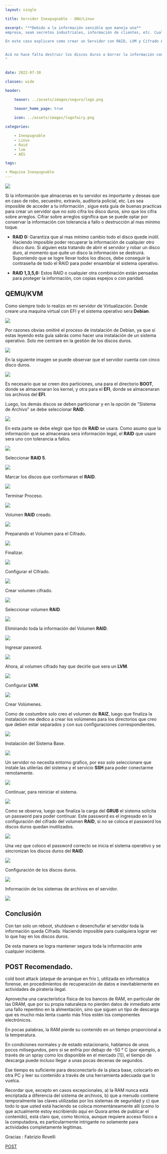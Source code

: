 ```yaml
---
layout: single

title: Servidor Inexpugnable - GNU/Linux

excerpt: "**Debido a la información sensible que maneja una** 
empresa, sean secretos industriales, información de clientes, etc. Cualquier medida de seguridad que surja en torno a los mismos, es necesaria para poder garantizar la integridad y el buen funcionamiento. En este caso, cifrar los discos duros es una de las formas más adecuadas para protegerlos y que se encuentren seguros de cara a que terceros puedan acceder a ellos sin nuestro permiso y obtener información privilegiada.

En este caso explicare como crear un Servidor con RAID, LVM y Cifrado AES. Esto permitirá que toda la información secreta que se almacene, a la cual nadie debe tener acceso, se mantenga segura con tan solo un reboot. 


Acá no hace falta destruir los discos duros o borrar la información con todo el tiempo que eso conlleva, solo basta con apagar el equipo y nadie que no tenga la contraseña del RAID podrá acceder al sistema.
"


date: 2022-07-30

classes: wide

header:

    teaser: ../assets/images/seguro/logo.png

    teaser_home_page: true
    
    icon: ../assets/images/logofairy.png

categories:

    - Inexpugnable
    - Linux
    - Raid
    - lvm
    - AES

tags:  

- Maquina Inexpugnable
---
```



![](/assets/images/inexpugnable/wallpapers.png)

Si la información que almacenas en tu servidor es importante y deseas que en caso de robo, secuestro, extravío, auditoría policial, etc. Les sea imposible de acceder a tu información , sigue esta guía de buenas practicas para crear un servidor que no solo cifra los disco duros, sino que los cifra sobre arreglos.
Cifrar sobre arreglos significa que se puede optar por conservar la información con tolerancia a fallo o destrucción al mas mínimo toque.

- **RAID 0:** Garantiza que al mas mínimo cambio todo el disco quede inútil. Haciendo imposible poder recuperar la información de cualquier otro disco duro. Si alguien esta tratando de abrir el servidor y robar un disco duro, al momento que quite un disco la información se destruirá. Suponiendo que se logre llevar todos los discos, 	debe conseguir la contraseña de todo el RAID para poder 	ensamblar el sistema operativo.


- **RAID 1,3,5,6:** Estos RAID o cualquier otra combinación están pensadas para proteger la información, con copias espejos o con paridad. 


## QEMU/KVM

Como siempre todo lo realizo en mi servidor de Virtualización. Donde creare una maquina virtual con EFI y el sistema operativo sera **Debian**.

![](/assets/images/inexpugnable/qemu.png)

Por razones obvias omitiré el proceso de instalación de Debían, ya que si estas leyendo esta guía sabrás como hacer una instalación de un sistema operativo. Solo me centrare en la gestión de los discos duros.


![](/assets/images/inexpugnable/1.png)

En la siguiente imagen se puede observar que el servidor cuenta con cinco disco duros.


![](/assets/images/inexpugnable/2.png)

Es necesario que se creen dos particiones, una para el directorio **BOOT**, donde se almacenaran los kernel, y otra para el **EFI**, donde se almacenaran los archivos del **EFI**. 

Luego, los demás discos se deben particionar y en la opción de "Sistema de Archivo" se debe seleccionar **RAID**.
   
![](/assets/images/inexpugnable/3.png)

En esta parte se debe elegir que tipo de **RAID** se usara. Como asumo que la información que se almacenara sera información legal, el **RAID** que usare sera uno con tolerancia a fallos.

![](/assets/images/inexpugnable/4.png)

Seleccionar **RAID 5**.

![](/assets/images/inexpugnable/5.png)

Marcar los discos que conformaran el **RAID**.

![](/assets/images/inexpugnable/6.png)

Terminar Proceso.

![](/assets/images/inexpugnable/7.png)

Volumen **RAID** creado.

![](/assets/images/inexpugnable/8.png)

Preparando el Volumen para el Cifrado.

![](/assets/images/inexpugnable/9.png)

Finalizar.

![](/assets/images/inexpugnable/10.png)

Configurar el Cifrado.

![](/assets/images/inexpugnable/11.png)

Crear volumen cifrado.
 
![](/assets/images/inexpugnable/12.png)

Seleccionar volumen **RAID**.

![](/assets/images/inexpugnable/13.png)

Eliminando toda la información del Volumen **RAID**.

![](/assets/images/inexpugnable/14.png)

Ingresar pasword.

![](/assets/images/inexpugnable/15.png)

Ahora, al volumen cifrado hay que decirle que sera un **LVM**.

![](/assets/images/inexpugnable/16.png)

Configurar **LVM**.

![](/assets/images/inexpugnable/17.png)

Crear Volúmenes. 

Como de costumbre solo creo el volumen de **RAIZ**, luego que finaliza la instalación me dedico a crear los volúmenes para los directorios que creo que deben estar separados y con sus configuraciones correspondientes.

![](/assets/images/inexpugnable/19.png)

Instalación del Sistema Base.

![](/assets/images/inexpugnable/20.png)

Un servidor no necesita entorno grafico, por eso solo seleccionare que instale las utilerías del sistema y el servicio **SSH** para poder conectarme remotamente.

![](/assets/images/inexpugnable/21.png)

Continuar, para reiniciar el sistema.

![](/assets/images/inexpugnable/22.png)

Como se observa, luego que finaliza la carga del **GRUB** el sistema solicita un password para poder continuar. Este password es el ingresado en la configuración del cifrado del volumen **RAID**, si no se coloca el password los discos duros quedan inutilizados. 

![](/assets/images/inexpugnable/23.png)

Una vez que coloco el password correcto se inicia el sistema operativo y se sincronizan los discos duros del **RAID**.
 
![](/assets/images/inexpugnable/24.png)

Configuración de los discos duros.

![](/assets/images/inexpugnable/25.png)

Información de los sistemas de archivos en el servidor. 

![](/assets/images/inexpugnable/26.png)


## Conclusión

Con tan solo un reboot, shutdown o desenchufar el servidor toda la información queda Cifrada. Haciendo imposible para cualquiera lograr ver lo que hay en los discos duros.

De esta manera se logra  mantener segura toda la información ante cualquier incidente.

## POST Recomendado.

cold boot attack (ataque de arranque en frío ), utilizada en informática forense, en procedimientos de recuperación de datos e inevitablemente en actividades de piratería ilegal.

Aprovecha una característica física de los bancos de RAM, en particular de las DRAM, que por su propia naturaleza no pierden datos de inmediato ante una fallo repentino en la alimentación, sino que siguen un tipo de descarga que es mucho más lenta cuanto más fríos estén los componentes electrónicos.

En pocas palabras, la RAM pierde su contenido en un tiempo proporcional a la temperatura.

En condiciones normales y de estado estacionario, hablamos de unos pocos milisegundos, pero si se enfría por debajo de -50 ° C (por ejemplo, a través de un spray como los disponible en el mercado [1]), el tiempo de descarga puede incluso llegar a unas pocas decenas de segundos.

Ese tiempo es suficiente para desconectarlo de la placa base, colocarlo en otra PC y leer su contenido a través de una herramienta adecuada que lo vuelca.

Recordar que, excepto en casos excepcionales, a) la RAM nunca está encriptada a diferencia del sistema de archivos, b) que a menudo contiene temporalmente las claves utilizadas por los sistemas de seguridad y c) que todo lo que usted está haciendo se coloca momentáneamente allí (como lo que actualmente estoy escribiendo aquí en Quora antes de publicar el contenido), está claro que, como técnica, aunque requiere acceso físico a la computadora, es particularmente intrigante no solamente para actividades completamente legítimas.

Gracias : Fabrizio Rovelli


[POST](https://es.quora.com/Es-cierto-que-puede-extraer-datos-de-la-RAM-de-una-computadora-congel%C3%A1ndola-C%C3%B3mo-se-hace)

